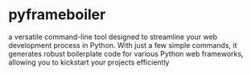 # pyframeboiler
a versatile command-line tool designed to streamline your web development process in Python. With just a few simple commands, it generates robust boilerplate code for various Python web frameworks, allowing you to kickstart your projects efficiently
